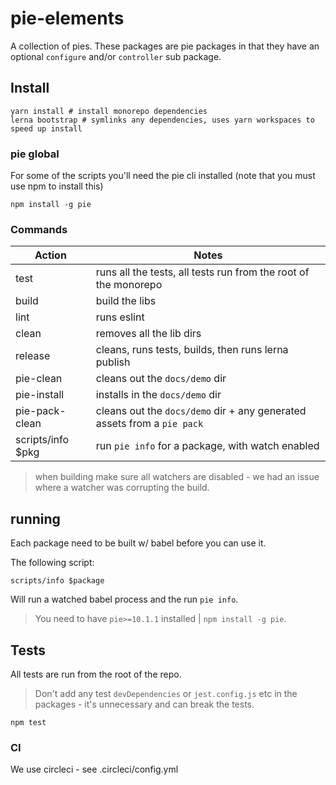 # pie-elements

A collection of pies. These packages are pie packages in that they have an optional `configure` and/or `controller` sub package.

## Install

```shell
yarn install # install monorepo dependencies
lerna bootstrap # symlinks any dependencies, uses yarn workspaces to speed up install
```

### pie global

For some of the scripts you'll need the pie cli installed (note that you must use npm to install this)

```shell
npm install -g pie
```

### Commands

| Action             | Notes                                                                   |
| ------------------ | ----------------------------------------------------------------------- |
| test               | runs all the tests, all tests run from the root of the monorepo         |
| build              | build the libs                                                          |
| lint               | runs eslint                                                             |
| clean              | removes all the lib dirs                                                |
| release            | cleans, runs tests, builds, then runs lerna publish                     |
| pie-clean          | cleans out the `docs/demo` dir                                          |
| pie-install        | installs in the `docs/demo` dir                                         |
| pie-pack-clean     | cleans out the `docs/demo` dir + any generated assets from a `pie pack` |
| scripts/info \$pkg | run `pie info` for a package, with watch enabled                        |

> when building make sure all watchers are disabled - we had an issue where a watcher was corrupting the build.

## running

Each package need to be built w/ babel before you can use it.

The following script:

```shell
scripts/info $package
```

Will run a watched babel process and the run `pie info`.

> You need to have `pie>=10.1.1` installed | `npm install -g pie`.

## Tests

All tests are run from the root of the repo.

> Don't add any test `devDependencies` or `jest.config.js` etc in the packages - it's unnecessary and can break the tests.

```shell
npm test
```

### CI

We use circleci - see .circleci/config.yml
